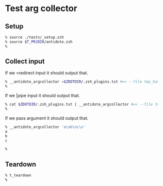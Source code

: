 # Test arg collector

## Setup

```zsh
% source ./tests/_setup.zsh
% source $T_PRJDIR/antidote.zsh
%
```

## Collect input

If we \<redirect input it should output that.

```zsh
% __antidote_argcollector <$ZDOTDIR/.zsh_plugins.txt #=> --file tmp_home/.zsh/.zsh_plugins.txt
%
```

If we \|pipe input it should output that.

```zsh
% cat $ZDOTDIR/.zsh_plugins.txt | __antidote_argcollector #=> --file tmp_home/.zsh/.zsh_plugins.txt
%
```

If we pass argument it should output that.

```zsh
% __antidote_argcollector 'a\nb\nc\n'
a
b
c

%
```

## Teardown

```zsh
% t_teardown
%
```
